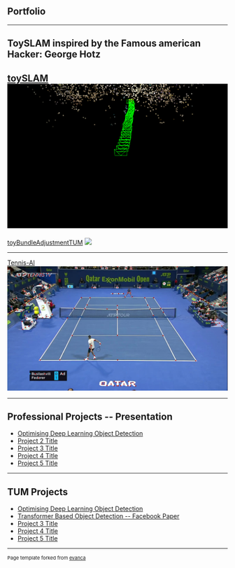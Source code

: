## Portfolio

---

## ToySLAM inspired by the Famous american Hacker: George Hotz 

[toySLAM](https://github.com/Oushesh/toySLAM)
<img src="https://github.com/Oushesh/toySLAM/blob/main/documentation/good_SLAM/good_SLAM_cam001.png"/>
---
[toyBundleAdjustmentTUM](/pdf/sample_presentation.pdf)
<img src="images/dummy_thumbnail.jpg?raw=true"/>

---
[Tennis-AI](https://github.com/Oushesh/tennis-count/blob/main/score_count/readme.md)
<img src="https://github.com/Oushesh/tennis-count/blob/main/score_count/Documentation/tennis_court_edge.jpg">

---

## Professional Projects -- Presentation

- [Optimising Deep Learning Object Detection](https://github.com/Oushesh/opti-vid/blob/main/README.md)
- [Project 2 Title](http://example.com/)
- [Project 3 Title](http://example.com/)
- [Project 4 Title](http://example.com/)
- [Project 5 Title](http://example.com/)

---
## TUM Projects
- [Optimising Deep Learning Object Detection](https://github.com/Oushesh/opti-vid/blob/main/README.md)
- [Transformer Based Object Detection -- Facebook Paper](https://www.geeksforgeeks.org/object-detection-with-detection-transformer-dert-by-facebook/)
- [Project 3 Title](http://example.com/)
- [Project 4 Title](http://example.com/)
- [Project 5 Title](http://example.com/)

---
<p style="font-size:11px">Page template forked from <a href="https://github.com/evanca/quick-portfolio">evanca</a></p>
<!-- Remove above link if you don't want to attibute -->
